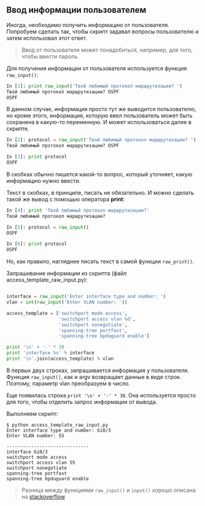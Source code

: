 ## Ввод информации пользователем

Иногда, необходимо получить информацию от пользователя.
Попробуем сделать так, чтобы скрипт задавал вопросы пользователю и затем использовал этот ответ.

> Ввод от пользователя может понадобиться, например, для того, чтобы ввести пароль.

Для получения информации от пользователя используется функция ```raw_input()```:
```python
In [1]: print raw_input('Твой любимый протокол маршрутизации? ')
Твой любимый протокол маршрутизации? OSPF
OSPF
```

В данном случае, информация просто тут же выводится пользователю, но кроме этого, информация, которую ввел пользователь может быть сохранена в какую-то переменную.
И может использоваться далее в скрипте.
```python
In [2]: protocol = raw_input('Твой любимый протокол маршрутизации? ')
Твой любимый протокол маршрутизации? OSPF

In [3]: print protocol
OSPF
```

В скобках обычно пишется какой-то вопрос, который уточняет, какую информацию нужно ввести.

Текст в скобках, в принципе, писать не обязательно.
И можно сделать такой же вывод с помощью оператора __print__:
```python
In [4]: print 'Твой любимый протокол маршрутизации?'
Твой любимый протокол маршрутизации?

In [5]: protocol = raw_input()
OSPF

In [6]: print protocol
OSPF
```

Но, как правило, нагляднее писать текст в самой функции ```raw_print()```.

Запрашивание информации из скрипта (файл access_template_raw_input.py):
```python

interface = raw_input('Enter interface type and number: ')
vlan = int(raw_input('Enter VLAN number: '))

access_template = ['switchport mode access',
                   'switchport access vlan %d',
                   'switchport nonegotiate',
                   'spanning-tree portfast',
                   'spanning-tree bpduguard enable']

print '\n' + '-' * 30
print 'interface %s' % interface
print '\n'.join(access_template) % vlan
```

В первых двух строках, запрашивается информация у пользователя.
Функция ```raw_input()```, как и argv возвращает данные в виде строк.
Поэтому, параметр vlan преобразуем в число.

Еще появилась строка ```print '\n' + '-' * 30```.
Она используется просто для того, чтобы отделить запрос информации от вывода.

Выполняем скрипт:
```
$ python access_template_raw_input.py
Enter interface type and number: Gi0/3
Enter VLAN number: 55

------------------------------
interface Gi0/3
switchport mode access
switchport access vlan 55
switchport nonegotiate
spanning-tree portfast
spanning-tree bpduguard enable
```

> Разница между функциями ```raw_input()``` и ```input()``` хорошо описана на [stackoverflow](http://stackoverflow.com/questions/4915361/whats-the-difference-between-raw-input-and-input-in-python3-x)

